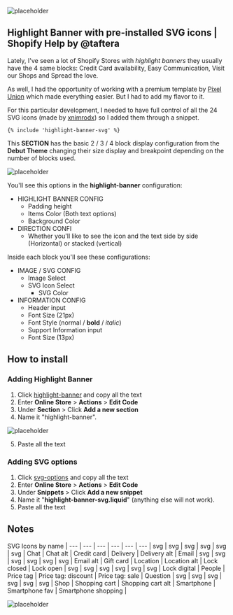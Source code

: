 ![placeholder](https://via.placeholder.com/1600x776.png?text=@taftera+Github+Tutorial)

Highlight Banner with pre-installed SVG icons | Shopify Help by @taftera
------

Lately, I've seen a lot of Shopify Stores with *highlight banners* they usually have the 4 same blocks: Credit Card availability, Easy Communication, Visit our Shops and Spread the love. 

As well, I had the opportunity of working with a premium template by [Pixel Union](https://pixelunion.net/) which made everything easier. But I had to add my flavor to it.

For this particular development, I needed to have full control of all the 24 SVG icons (made by [xnimrodx](https://www.flaticon.com/authors/xnimrodx)) so I added them through a snippet.

```{% include 'highlight-banner-svg' %}```

This **SECTION** has the basic 2 / 3 / 4 block display configuration from the **Debut Theme** changing their size display and breakpoint depending on the number of blocks used.

![placeholder](https://via.placeholder.com/1600x776.png?text=@taftera+Github+Tutorial)

You'll see this options in the **highlight-banner** configuration:

+ HIGHLIGHT BANNER CONFIG
  + Padding height
  + Items Color (Both text options)
  + Background Color
+ DIRECTION CONFI
  + Whether you'll like to see the icon and the text side by side (Horizontal) or stacked (vertical)

Inside each block you'll see these configurations:

+ IMAGE / SVG CONFIG
  + Image Select
  + SVG Icon Select
    + SVG Color
+ INFORMATION CONFIG
  + Header input
  + Font Size (21px)
  + Font Style (normal / **bold** / *italic*)
  + Support Information input
  + Font Size (13px)

How to install
------

### Adding Highlight Banner
1. Click [highlight-banner](https://github.com/taftera/shopify-help/blob/master/banner/highlight%20banner/section/highlight-banner.liquid) and copy all the text
2. Enter **Online Store** > **Actions** > **Edit Code**
3. Under **Section** > Click **Add a new section**
4. Name it "highlight-banner".

![placeholder](https://via.placeholder.com/1600x776.png?text=@taftera+Github+Tutorial)

5. Paste all the text

### Adding SVG options
1. Click [svg-options](https://github.com/taftera/shopify-help/blob/master/banner/highlight%20banner/snippets/highlight-banner-svg.liquid) and copy all the text
2. Enter **Online Store** > **Actions** > **Edit Code**
3. Under **Snippets** > Click **Add a new snippet**
4. Name it "**highlight-banner-svg.liquid**" (anything else will not work).
5. Paste all the text

Notes
------

SVG Icons by name |
--- | --- | --- | --- | --- | --- |
svg | svg | svg | svg | svg | svg |
Chat | Chat alt | Credit card | Delivery | Delivery alt | Email |
svg | svg | svg | svg | svg | svg |
Email alt | Gift card | Location | Location alt | Lock closed | Lock open |
svg | svg | svg | svg | svg | svg |
Lock digital | People | Price tag | Price tag: discount | Price tag: sale | Question |
svg | svg | svg | svg | svg | svg |
Shop | Shopping cart | Shopping cart alt | Smartphone | Smartphone fav | Smartphone shopping |


![placeholder](https://via.placeholder.com/1600x776.png?text=@taftera+Github+Tutorial)
